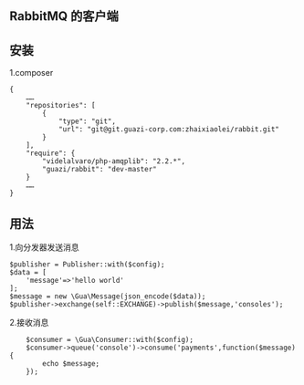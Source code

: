 RabbitMQ 的客户端
---
安装
----
1.composer
```
{
    ……
    "repositories": [
        {
            "type": "git",
            "url": "git@git.guazi-corp.com:zhaixiaolei/rabbit.git"
        }
    ],
    "require": {
        "videlalvaro/php-amqplib": "2.2.*",
        "guazi/rabbit": "dev-master"
    }
    ……
}
```
用法
----
1.向分发器发送消息

    $publisher = Publisher::with($config);
    $data = [
        'message'=>'hello world'
    ];
    $message = new \Gua\Message(json_encode($data));
    $publisher->exchange(self::EXCHANGE)->publish($message,'consoles');
2.接收消息

        $consumer = \Gua\Consumer::with($config);
        $consumer->queue('console')->consume('payments',function($message){
            echo $message;
        });

